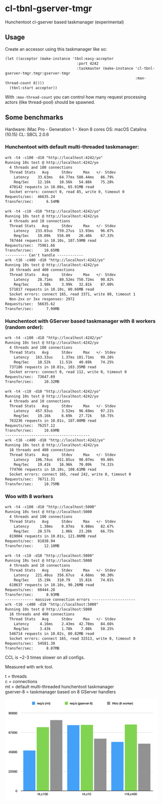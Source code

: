# cl-tbnl-gserver-tmgr
Hunchentoot cl-gserver based taskmanager (experimental)

## Usage

Create an accessor using this taskmanager like so:

```
(let ((acceptor (make-instance 'tbnl:easy-acceptor
                                 :port 4242
                                 :taskmaster (make-instance 'cl-tbnl-gserver-tmgr.tmgr:gserver-tmgr
                                                            :max-thread-count 8))))
  (tbnl:start acceptor))
```

With `:max-thread-count` you can control how many request processing actors (like thread-pool) should be spawned.


## Some benchmarks

Hardware: iMac Pro - Generation 1 - Xeon 8 cores
OS: macOS Catalina (10.15)
CL: SBCL 2.0.6

### Hunchentoot with default multi-threaded taskmanager:
```
wrk -t4 -c100 -d10 "http://localhost:4242/yo"
Running 10s test @ http://localhost:4242/yo
  4 threads and 100 connections
  Thread Stats   Avg      Stdev     Max   +/- Stdev
    Latency    33.63ms   64.77ms 580.44ms   86.79%
    Req/Sec    12.16k    10.56k   54.88k    75.28%
  470142 requests in 10.08s, 65.91MB read
  Socket errors: connect 0, read 85, write 0, timeout 0
Requests/sec:  46635.24
Transfer/sec:      6.54MB

wrk -t4 -c10 -d10 "http://localhost:4242/yo"
Running 10s test @ http://localhost:4242/yo
  4 threads and 10 connections
  Thread Stats   Avg      Stdev     Max   +/- Stdev
    Latency   233.03us  759.27us  13.93ms   96.07%
    Req/Sec    19.09k   556.09    20.40k    67.33%
  767444 requests in 10.10s, 107.59MB read
Requests/sec:  75961.66
Transfer/sec:     10.65MB
---------- Can't handle ------------
wrk -t16 -c400 -d10 "http://localhost:4242/yo"
Running 10s test @ http://localhost:4242/yo
  16 threads and 400 connections
  Thread Stats   Avg      Stdev     Max   +/- Stdev
    Latency    28.71ms   80.52ms 750.72ms   90.82%
    Req/Sec     3.90k     3.99k   32.81k    87.00%
  571817 requests in 10.10s, 80.66MB read
  Socket errors: connect 165, read 3371, write 80, timeout 1
  Non-2xx or 3xx responses: 2972
Requests/sec:  56635.62
Transfer/sec:      7.99MB
```


### Hunchentoot with GServer based taskmanager with 8 workers (random order):
```
wrk -t4 -c100 -d10 "http://localhost:4242/yo"
Running 10s test @ http://localhost:4242/yo
  4 threads and 100 connections
  Thread Stats   Avg      Stdev     Max   +/- Stdev
    Latency   163.33us    1.37ms 101.71ms   99.26%
    Req/Sec    18.52k    11.51k   40.69k    74.25%
  737186 requests in 10.01s, 103.35MB read
  Socket errors: connect 0, read 112, write 0, timeout 0
Requests/sec:  73647.69
Transfer/sec:     10.32MB

wrk -t4 -c10 -d10 "http://localhost:4242/yo"
Running 10s test @ http://localhost:4242/yo
  4 threads and 10 connections
  Thread Stats   Avg      Stdev     Max   +/- Stdev
    Latency   457.93us    3.52ms  96.69ms   97.21%
    Req/Sec    19.16k     6.69k   27.72k    58.75%
  763236 requests in 10.01s, 107.00MB read
Requests/sec:  76257.12
Transfer/sec:     10.69MB
---------------------------------------
wrk -t16 -c400 -d10 "http://localhost:4242/yo"
Running 10s test @ http://localhost:4242/yo
  16 threads and 400 connections
  Thread Stats   Avg      Stdev     Max   +/- Stdev
    Latency   106.74us  651.85us  98.07ms   99.86%
    Req/Sec    19.41k    16.96k   70.09k    74.31%
  774766 requests in 10.10s, 108.61MB read
  Socket errors: connect 165, read 242, write 0, timeout 0
Requests/sec:  76711.31
Transfer/sec:     10.75MB
```

### Woo with 8 workers

```
wrk -t4 -c100 -d10 "http://localhost:5000"
Running 10s test @ http://localhost:5000
  4 threads and 100 connections
  Thread Stats   Avg      Stdev     Max   +/- Stdev
    Latency     1.30ms    0.87ms   9.08ms   82.67%
    Req/Sec    20.57k     1.06k   23.20k    66.75%
  819004 requests in 10.01s, 121.06MB read
Requests/sec:  81838.94
Transfer/sec:     12.10MB

wrk -t4 -c10 -d10 "http://localhost:5000"
Running 10s test @ http://localhost:5000
  4 threads and 10 connections
  Thread Stats   Avg      Stdev     Max   +/- Stdev
    Latency   221.40us  356.67us   4.66ms   90.30%
    Req/Sec    15.19k   310.79    15.81k    74.01%
  610637 requests in 10.10s, 90.26MB read
Requests/sec:  60444.28
Transfer/sec:      8.93MB
------------- massive connection errors --------------------
wrk -t16 -c400 -d10 "http://localhost:5000"
Running 10s test @ http://localhost:5000
  16 threads and 400 connections
  Thread Stats   Avg      Stdev     Max   +/- Stdev
    Latency     4.16ms    2.43ms  42.78ms   84.66%
    Req/Sec     3.43k     1.70k    7.08k    50.25%
  546714 requests in 10.02s, 80.82MB read
  Socket errors: connect 165, read 32513, write 0, timeout 0
Requests/sec:  54581.30
Transfer/sec:      8.07MB
```

CCL is ~2-3 times slower on all configs.

Measured with wrk tool.

t = threads  
c = connections  
mt = default multi-threaded hunchentoot taskmanager  
gserver-8 = taskmanager based on 8 GServer handlers  

![Benchmark](bench-img.png)
